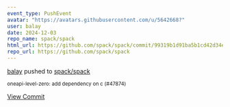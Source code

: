 ```yaml
---
event_type: PushEvent
avatar: "https://avatars.githubusercontent.com/u/5642668?"
user: balay
date: 2024-12-03
repo_name: spack/spack
html_url: https://github.com/spack/spack/commit/99319b1d91ba5b1cd42d34ea8a95b1653dd27da4
repo_url: https://github.com/spack/spack
---
```


<a href='https://github.com/balay' target='_blank'>balay</a> pushed to <a href='https://github.com/spack/spack' target='_blank'>spack/spack</a>

<small>oneapi-level-zero: add dependency on c (#47874)</small>

<a href='https://github.com/spack/spack/commit/99319b1d91ba5b1cd42d34ea8a95b1653dd27da4' target='_blank'>View Commit</a>